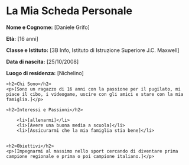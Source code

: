   <title>La Mia Scheda Personale</title>
</head>
<body>
    <h1>La Mia Scheda Personale</h1>
    <p><strong>Nome e Cognome:</strong> [Daniele Grifo]</p>
    <p><strong>Età:</strong> [16 anni]</p>
    <p><strong>Classe e Istituto:</strong> [3B Info, Istituto di Istruzione Superiore J.C. Maxwell]</p>
    <p><strong>Data di nascita:</strong> [25/10/2008]</p>
    <p><strong>Luogo di residenza:</strong> [Nichelino]</p>

    <h2>Chi Sono</h2>
    <p>[Sono un ragazzo di 16 anni con la passione per il pugilato, mi piace il cibo, i videogame, uscire con gli amici e stare con la mia famiglia.]</p>

    <h2>Interessi e Passioni</h2>
  
        <li>[allenarmi]</li>
        <li>[Avere una buona media a scuola]</li>
        <li>[Assicurarmi che la mia famiglia stia bene]</li>
  

    <h2>Obiettivi</h2>
    <p>[Impegnarmi al massimo nello sport cercando di diventare prima campione regionale e prima o poi campione italiano.]</p>

